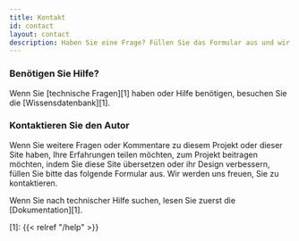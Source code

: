 ```yaml
---
title: Kontakt
id: contact
layout: contact
description: Haben Sie eine Frage? Füllen Sie das Formular aus und wir setzen uns mit Ihnen in Verbindung
---
```


### Benötigen Sie Hilfe?

Wenn Sie [technische Fragen][1] haben oder Hilfe benötigen, besuchen Sie die [Wissensdatenbank][1].

### Kontaktieren Sie den Autor

Wenn Sie weitere Fragen oder Kommentare zu diesem Projekt oder dieser Site haben, Ihre Erfahrungen teilen möchten, zum Projekt beitragen möchten, indem Sie diese Site übersetzen oder ihr Design verbessern, füllen Sie bitte das folgende Formular aus. Wir werden uns freuen, Sie zu kontaktieren.

Wenn Sie nach technischer Hilfe suchen, lesen Sie zuerst die [Dokumentation][1].

 [1]: {{< relref "/help" >}}

